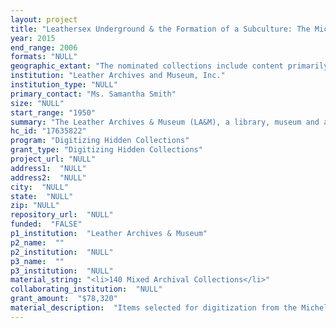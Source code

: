 ```yaml
--- 
layout: project 
title: "Leathersex Underground & the Formation of a Subculture: The Michele Buchanan and Jim Kane Digitization Project"
year: 2015
end_range: 2006
formats: "NULL"
geographic_extant: "The nominated collections include content primarily from the San Francisco, CA metro area and the New York City, NY metro area."
institution: "Leather Archives and Museum, Inc."
institution_type: "NULL"
primary_contact: "Ms. Samantha Smith"
size: "NULL"
start_range: "1950"
summary: "The Leather Archives & Museum (LA&M), a library, museum and archives pertaining to leather, fetishism, sadomasochism, and alternative sexual practices is seeking $78,320 to fund the digitization of two collections, publication of online finding aids, and creation of associated metadata for the personal archival collections of Jim Kane and Michele Buchanan. The project is estimated to last 1 year and 7 months. The historically evolving significance and scholarship of sexuality collections has lead the LA&M to choose Buchanan and Kane's collections for this grant cycle. These collections showcase two prominent, innovative, and active members of the leather community whose contributions to articulating and enacting leather identity and practice helped shape and continues to inspire modern leather communities."
hc_id: "17635822"
program: "Digitizing Hidden Collections"
grant_type: "Digitizing Hidden Collections"
project_url: "NULL"
address1:  "NULL"
address2:  "NULL"
city:  "NULL"
state:  "NULL"
zip: "NULL"
repository_url:  "NULL"
funded:  "FALSE"
p1_institution:  "Leather Archives & Museum"
p2_name:  ""
p2_institution:  "NULL"
p3_name:  ""
p3_institution:  "NULL"
material_string: "<li>140 Mixed Archival Collections</li>"
collaborating_institution:  "NULL"
grant_amount:  "$78,320"
material_description:  "Items selected for digitization from the Michele Buchanan Collection, donated by Michele Buchanan, are as follows: personal photographs of Michele, Vi Johnson, Leonard Dworkin; club and event ephemera for The Eulenspiegel Society, Lesbian Sex Mafia, and NY SM Pride; magazine mock-ups and originals from her time as an editor (credited as \"Antoinette\") and co-founder of the magazine, \"Black Leather in Color\", one of the first fetish magazines written by people of color for people of color. Letters in Michele's Collection include correspondence between herself and key people in the national and New York leather communities. Also included are writings and annotated articles related to her doctoral dissertation.\n\n\n\nItems selected for digitization from the Jim Kane Collection, donated by his surviving partner, are as follows: correspondence from Tom of Finland, Cynthia Slater, Guy Baldwin, Chuck Renslow, Robert Mapplethorpe and Sam Steward (Phil Andros), and letters to and from his longtime lover/slave Ike B.; materials belonging to Sam Steward (who wrote under the pen name Phil Andros and practiced the art of tattoo under the name Phil Sparrow) including tattoo flash, a sketch book, newspaper clippings authored by and about Sam Steward, and a series of instructional manuals entitled \"Zeis school of Tattooing : Secrets of the art of Tattooing\" ; event flyers, club materials, and artifacts related to Rocky Mountaineer Motorcycle Club (MC). Photographs will be taken of Jim's leather clothing (jackets, boots, shirts, chaps, pants, belts and hats) and SM and bondage equipment including penis pumping equipment, dildos and gas masks."
---
```

